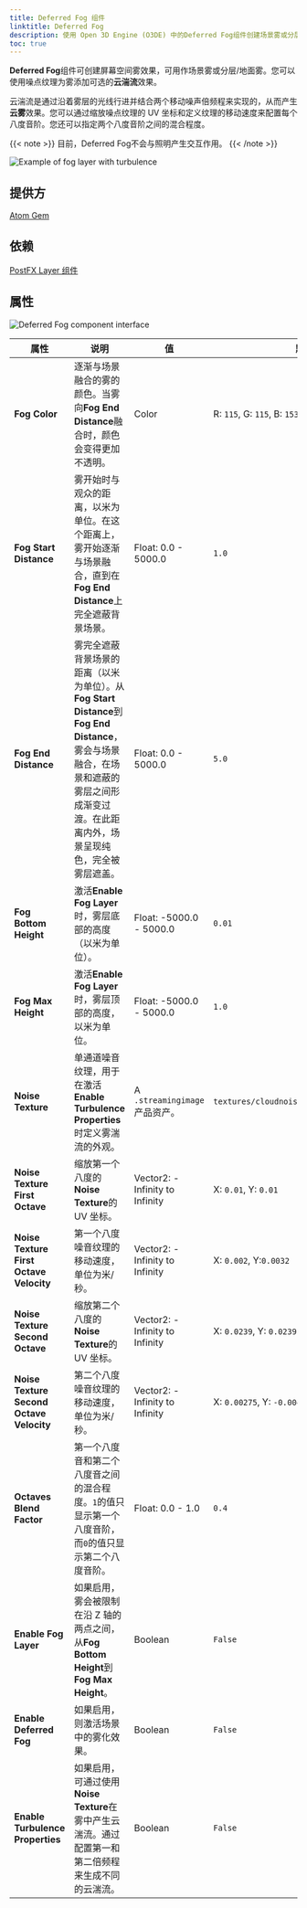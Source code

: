 ```yaml
---
title: Deferred Fog 组件
linktitle: Deferred Fog
description: 使用 Open 3D Engine (O3DE) 中的Deferred Fog组件创建场景雾或分层/地面雾效果。
toc: true
---
```


**Deferred Fog**组件可创建屏幕空间雾效果，可用作场景雾或分层/地面雾。您可以使用噪点纹理为雾添加可选的**云湍流**效果。

云湍流是通过沿着雾层的光线行进并结合两个移动噪声倍频程来实现的，从而产生**云雾**效果。您可以通过缩放噪点纹理的 UV 坐标和定义纹理的移动速度来配置每个八度音阶。您还可以指定两个八度音阶之间的混合程度。

{{< note >}}
目前，Deferred Fog不会与照明产生交互作用。
{{< /note >}}


![Example of fog layer with turbulence](/images/user-guide/components/reference/atom/deferred-fog/basic-example.png)

## 提供方 ##

[Atom Gem](/docs/user-guide/gems/reference/rendering/atom/atom/)


## 依赖

[PostFX Layer 组件](./postfx-layer)


## 属性


![Deferred Fog component interface](/images/user-guide/components/reference/atom/deferred-fog/deferred-fog-component-ui.png)

| 属性 | 说明 | 值 | 默认值 |
| - | - | - | - |
| **Fog Color** |  逐渐与场景融合的雾的颜色。当雾向**Fog End Distance**融合时，颜色会变得更加不透明。  | Color | R: `115`, G: `115`, B: `153` |
| **Fog Start Distance** | 雾开始时与观众的距离，以米为单位。在这个距离上，雾开始逐渐与场景融合，直到在**Fog End Distance**上完全遮蔽背景场景。 | Float: 0.0 - 5000.0 | `1.0` |
| **Fog End Distance** | 雾完全遮蔽背景场景的距离（以米为单位）。从**Fog Start Distance**到**Fog End Distance**，雾会与场景融合，在场景和遮蔽的雾层之间形成渐变过渡。在此距离内外，场景呈现纯色，完全被雾层遮盖。  | Float: 0.0 - 5000.0 | `5.0` |
| **Fog Bottom Height** | 激活**Enable Fog Layer**时，雾层底部的高度（以米为单位）。 | Float: -5000.0 - 5000.0 | `0.01` |
| **Fog Max Height** | 激活**Enable Fog Layer**时，雾层顶部的高度，以米为单位。 | Float: -5000.0 - 5000.0 | `1.0` |
| **Noise Texture** | 单通道噪音纹理，用于在激活**Enable Turbulence Properties** 时定义雾湍流的外观。 | A `.streamingimage` 产品资产。  | `textures/cloudnoise_01.jpg.streamingimage` |
| **Noise Texture First Octave** | 缩放第一个八度的**Noise Texture**的 UV 坐标。 | Vector2: -Infinity to Infinity | X: `0.01`, Y: `0.01` |
| **Noise Texture First Octave Velocity** | 第一个八度噪音纹理的移动速度，单位为米/秒。 | Vector2: -Infinity to Infinity | X: `0.002`, Y:`0.0032` |
| **Noise Texture Second Octave** | 缩放第二个八度的**Noise Texture**的 UV 坐标。 | Vector2: -Infinity to Infinity | X: `0.0239`, Y: `0.0239` |
| **Noise Texture Second Octave Velocity** | 第二个八度噪音纹理的移动速度，单位为米/秒。 | Vector2: -Infinity to Infinity | X: `0.00275`, Y: `-0.004` |
| **Octaves Blend Factor** |第一个八度音和第二个八度音之间的混合程度。`1`的值只显示第一个八度音阶，而`0`的值只显示第二个八度音阶。 | Float: 0.0 - 1.0 | `0.4` |
| **Enable Fog Layer** | 如果启用，雾会被限制在沿 Z 轴的两点之间，从**Fog Bottom Height**到**Fog Max Height**。 | Boolean | `False` |
| **Enable Deferred Fog** | 如果启用，则激活场景中的雾化效果。 | Boolean | `False` |
| **Enable Turbulence Properties** | 如果启用，可通过使用**Noise Texture**在雾中产生云湍流。通过配置第一和第二倍频程来生成不同的云湍流。  | Boolean  | `False`  |

